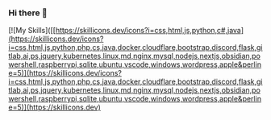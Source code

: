 ### Hi there 👋
[![My Skills]([[https://skillicons.dev/icons?i=css,html,js,python,c#,java](https://skillicons.dev/icons?i=css,html,js,python,php,cs,java,docker,cloudflare,bootstrap,discord,flask,gitlab,ai,ps,jquery,kubernetes,linux,md,nginx,mysql,nodejs,nextjs,obsidian,powershell,raspberrypi,sqlite,ubuntu,vscode,windows,wordpress,apple&perline=5)](https://skillicons.dev/icons?i=css,html,js,python,php,cs,java,docker,cloudflare,bootstrap,discord,flask,gitlab,ai,ps,jquery,kubernetes,linux,md,nginx,mysql,nodejs,nextjs,obsidian,powershell,raspberrypi,sqlite,ubuntu,vscode,windows,wordpress,apple&perline=5)](https://skillicons.dev)

<!--
**SirBomble/sirbomble** is a ✨ _special_ ✨ repository because its `README.md` (this file) appears on your GitHub profile.

Here are some ideas to get you started:

- 🔭 I’m currently working on ...
- 🌱 I’m currently learning ...
- 👯 I’m looking to collaborate on ...
- 🤔 I’m looking for help with ...
- 💬 Ask me about ...
- 📫 How to reach me: ...
- 😄 Pronouns: ...
- ⚡ Fun fact: ...
-->

